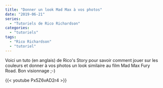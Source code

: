 ```yaml
---
title: "Donner un look Mad Max à vos photos"
date: "2019-06-21"
series:
  - "Tutoriels de Rico Richardson"
categories: 
  - "tutoriels"
tags: 
  - "Rico Richardson"
  - "tutoriel"
---
```


Voici un tuto (en anglais) de Rico's Story pour savoir comment jouer sur les couleurs et donner à vos photos un look similaire au film Mad Max Fury Road. Bon visionnage ;-)

{{< youtube Px5Z6vAD2r4 >}}
